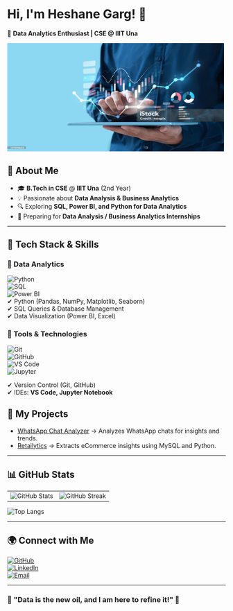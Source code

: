 # **Hi, I'm Heshane Garg!** 👋  
🚀 **Data Analytics Enthusiast | CSE @ IIIT Una**  

<img src="https://github.com/Heshane-11/Heshane-11/blob/main/new1.jpg" width="500" height="250">


## **🌟 About Me**  
- 🎓 **B.Tech in CSE** @ **IIIT Una** (2nd Year)  
- 💡 Passionate about **Data Analysis & Business Analytics**  
- 🔍 Exploring **SQL, Power BI, and Python for Data Analytics**  
- 🎯 Preparing for **Data Analysis / Business Analytics Internships**  
---

## **🚀 Tech Stack & Skills**  
### **🔹 Data Analytics**  
![Python](https://img.shields.io/badge/Python-3776AB?style=for-the-badge&logo=python&logoColor=white)  
![SQL](https://img.shields.io/badge/SQL-4479A1?style=for-the-badge&logo=sqlite&logoColor=white)  
![Power BI](https://img.shields.io/badge/Power%20BI-F2C811?style=for-the-badge&logo=power-bi&logoColor=black)  
✔ Python (Pandas, NumPy, Matplotlib, Seaborn)  
✔ SQL Queries & Database Management  
✔ Data Visualization (Power BI, Excel)  

### **🔹 Tools & Technologies**  
![Git](https://img.shields.io/badge/Git-F05032?style=for-the-badge&logo=git&logoColor=white)  
![GitHub](https://img.shields.io/badge/GitHub-181717?style=for-the-badge&logo=github&logoColor=white)  
![VS Code](https://img.shields.io/badge/VS%20Code-007ACC?style=for-the-badge&logo=visual-studio-code&logoColor=white)  
![Jupyter](https://img.shields.io/badge/Jupyter-F37626?style=for-the-badge&logo=jupyter&logoColor=white)  

✔ Version Control (Git, GitHub)  
✔ IDEs: **VS Code, Jupyter Notebook**  
 
## **📂 My Projects**  
- [WhatsApp Chat Analyzer](https://github.com/Heshane-11/WhatsApp-Chat-Analyzer) → Analyzes WhatsApp chats for insights and trends.  
- [Retailytics](https://github.com/Heshane-11/PySQL-Sync-Streamlining-Data-Integration-between-Python-and-MySQL) → Extracts eCommerce insights using MySQL and Python.  
---

## **📊 GitHub Stats**  
<table>
<tr>
<td>
<img src="https://github-readme-stats.vercel.app/api?username=Heshane-11&show_icons=true&theme=radical" alt="GitHub Stats">
</td>
<td>
<img src="https://github-readme-streak-stats.herokuapp.com/?user=Heshane-11&theme=radical" alt="GitHub Streak">
</td>
</tr>
</table>

![Top Langs](https://github-readme-stats.vercel.app/api/top-langs/?username=Heshane-11&layout=compact&theme=radical)  

---

## **🌍 Connect with Me**  
[![GitHub](https://img.shields.io/badge/GitHub-000?style=for-the-badge&logo=github)](https://github.com/Heshane-11)  
[![LinkedIn](https://img.shields.io/badge/LinkedIn-0077B5?style=for-the-badge&logo=linkedin)](https://www.linkedin.com/in/heshane-garg-9b638a28b/)  
[![Email](https://img.shields.io/badge/Email-D14836?style=for-the-badge&logo=gmail&logoColor=white)](mailto:23129@iiitu.ac.in) 

---

### 🎯 **"Data is the new oil, and I am here to refine it!"** 🚀  
